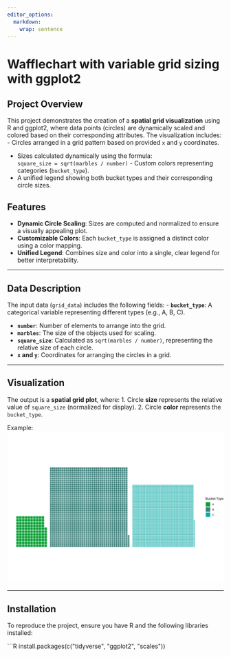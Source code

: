 ```yaml
---
editor_options: 
  markdown: 
    wrap: sentence
---
```


# Wafflechart with variable grid sizing with ggplot2

## Project Overview

This project demonstrates the creation of a **spatial grid visualization** using R and ggplot2, where data points (circles) are dynamically scaled and colored based on their corresponding attributes.
The visualization includes: - Circles arranged in a grid pattern based on provided `x` and `y` coordinates.
- Sizes calculated dynamically using the formula:\
`square_size = sqrt(marbles / number)` - Custom colors representing categories (`bucket_type`).
- A unified legend showing both bucket types and their corresponding circle sizes.

## Features

-   **Dynamic Circle Scaling**: Sizes are computed and normalized to ensure a visually appealing plot.
-   **Customizable Colors**: Each `bucket_type` is assigned a distinct color using a color mapping.
-   **Unified Legend**: Combines size and color into a single, clear legend for better interpretability.

------------------------------------------------------------------------

## Data Description

The input data (`grid_data`) includes the following fields: - **`bucket_type`**: A categorical variable representing different types (e.g., A, B, C).
- **`number`**: Number of elements to arrange into the grid.
- **`marbles`**: The size of the objects used for scaling.
- **`square_size`**: Calculated as `sqrt(marbles / number)`, representing the relative size of each circle.
- **`x` and `y`**: Coordinates for arranging the circles in a grid.

------------------------------------------------------------------------

## Visualization

The output is a **spatial grid plot**, where: 1.
Circle **size** represents the relative value of `square_size` (normalized for display).
2.
Circle **color** represents the `bucket_type`.

Example: ![Visualization](charts/waffle_chart.svg)

------------------------------------------------------------------------

## Installation

To reproduce the project, ensure you have R and the following libraries installed:

\`\`\`R install.packages(c("tidyverse", "ggplot2", "scales"))
